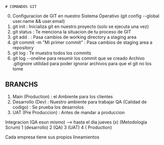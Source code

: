     # COMANDOS GIT
0. Configuracion de GIT en nuestro Sistema Operativo (git config --global user.name && user.email)
1. git init : Inicializa git en nuestro proyecto (solo se ejecuta una vez)
2. git status : Te menciona la situacion de tu proceso de GIT
3. git add . : Pasa cambios de working directory a staging area
4. git commit -m "Mi primer commit" : Pasa cambios de staging area a repository
5. git log : Te muestra  todos los commits
6. git log --oneline para resumir los commit que se creado
Archivo .gitignore utilidad para poder ignorar archivos para que el git no los tome




## BRANCHS
1. Main (Production) : el Ambiente para los clientes
2. Desarrollo (Dev) : Nuestro ambiente para trabajar
QA (Calidad de codigo) : Se prueba los desarrolos
4. UAT (Pre Produccion) : Antes de mandar a produccion

Integracion (QA esun mismo) --> hasta el dia jueves (x) (Metodologia Scrum)
1 (desarrollo) 2 (QA) 3 (UAT) 4 ( Production)

Cada empresa tiene sus propios lineamientos